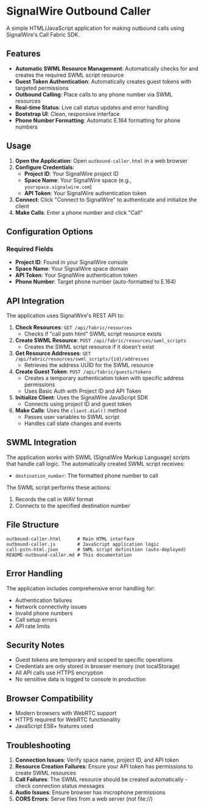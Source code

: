 # SignalWire Outbound Caller

A simple HTML/JavaScript application for making outbound calls using SignalWire's Call Fabric SDK.

## Features

- **Automatic SWML Resource Management**: Automatically checks for and creates the required SWML script resource
- **Guest Token Authentication**: Automatically creates guest tokens with targeted permissions
- **Outbound Calling**: Place calls to any phone number via SWML resources
- **Real-time Status**: Live call status updates and error handling
- **Bootstrap UI**: Clean, responsive interface
- **Phone Number Formatting**: Automatic E.164 formatting for phone numbers

## Usage

1. **Open the Application**: Open `outbound-caller.html` in a web browser
2. **Configure Credentials**:
   - **Project ID**: Your SignalWire project ID
   - **Space Name**: Your SignalWire space (e.g., `yourspace.signalwire.com`)
   - **API Token**: Your SignalWire authentication token
3. **Connect**: Click "Connect to SignalWire" to authenticate and initialize the client
4. **Make Calls**: Enter a phone number and click "Call"

## Configuration Options

### Required Fields
- **Project ID**: Found in your SignalWire console
- **Space Name**: Your SignalWire space domain
- **API Token**: Your SignalWire authentication token
- **Phone Number**: Target phone number (auto-formatted to E.164)


## API Integration

The application uses SignalWire's REST API to:

1. **Check Resources**: `GET /api/fabric/resources`
   - Checks if "call pstn html" SWML script resource exists
2. **Create SWML Resource**: `POST /api/fabric/resources/swml_scripts`
   - Creates the SWML script resource if it doesn't exist
3. **Get Resource Addresses**: `GET /api/fabric/resources/swml_scripts/{id}/addresses`
   - Retrieves the address UUID for the SWML resource
4. **Create Guest Token**: `POST /api/fabric/guests/tokens`
   - Creates a temporary authentication token with specific address permissions
   - Uses Basic Auth with Project ID and API Token
5. **Initialize Client**: Uses the SignalWire JavaScript SDK
   - Connects using project ID and guest token
6. **Make Calls**: Uses the `client.dial()` method
   - Passes user variables to SWML script
   - Handles call state changes and events

## SWML Integration

The application works with SWML (SignalWire Markup Language) scripts that handle call logic. The automatically created SWML script receives:

- `destination_number`: The formatted phone number to call

The SWML script performs these actions:
1. Records the call in WAV format
2. Connects to the specified destination number

## File Structure

```
outbound-caller.html      # Main HTML interface
outbound-caller.js        # JavaScript application logic
call-pstn-html.json       # SWML script definition (auto-deployed)
README-outbound-caller.md # This documentation
```

## Error Handling

The application includes comprehensive error handling for:
- Authentication failures
- Network connectivity issues
- Invalid phone numbers
- Call setup errors
- API rate limits

## Security Notes

- Guest tokens are temporary and scoped to specific operations
- Credentials are only stored in browser memory (not localStorage)
- All API calls use HTTPS encryption
- No sensitive data is logged to console in production

## Browser Compatibility

- Modern browsers with WebRTC support
- HTTPS required for WebRTC functionality
- JavaScript ES6+ features used

## Troubleshooting

1. **Connection Issues**: Verify space name, project ID, and API token
2. **Resource Creation Failures**: Ensure your API token has permissions to create SWML resources
3. **Call Failures**: The SWML resource should be created automatically - check connection status messages
4. **Audio Issues**: Ensure browser has microphone permissions
5. **CORS Errors**: Serve files from a web server (not file://)
